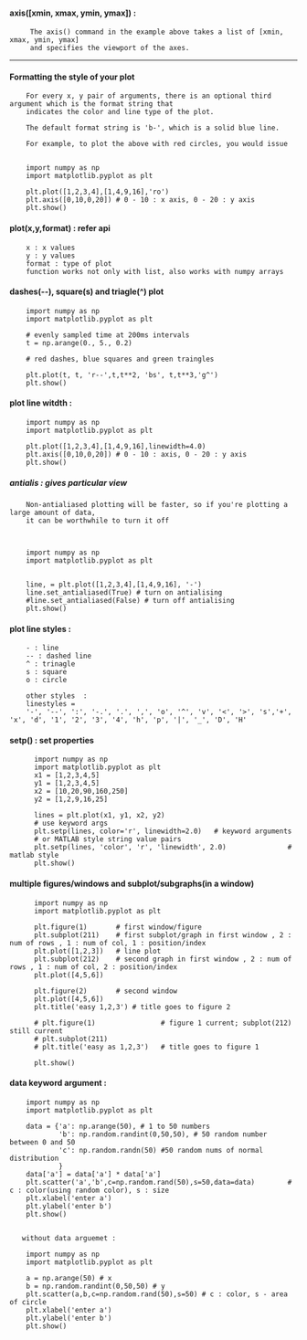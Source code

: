 #### axis([xmin, xmax, ymin, ymax])  : 

         The axis() command in the example above takes a list of [xmin, xmax, ymin, ymax]
         and specifies the viewport of the axes.


---

#### Formatting the style of your plot


        For every x, y pair of arguments, there is an optional third argument which is the format string that 
        indicates the color and line type of the plot. 

        The default format string is 'b-', which is a solid blue line. 

        For example, to plot the above with red circles, you would issue


        import numpy as np
        import matplotlib.pyplot as plt

        plt.plot([1,2,3,4],[1,4,9,16],'ro')
        plt.axis([0,10,0,20]) # 0 - 10 : x axis, 0 - 20 : y axis
        plt.show()


#### plot(x,y,format) : refer api

        x : x values
        y : y values
        format : type of plot
        function works not only with list, also works with numpy arrays


#### dashes(--), square(s) and triagle(^) plot 

        import numpy as np
        import matplotlib.pyplot as plt

        # evenly sampled time at 200ms intervals
        t = np.arange(0., 5., 0.2)

        # red dashes, blue squares and green traingles

        plt.plot(t, t, 'r--',t,t**2, 'bs', t,t**3,'g^')
        plt.show()
        
        
        
#### plot line witdth : 

        import numpy as np
        import matplotlib.pyplot as plt

        plt.plot([1,2,3,4],[1,4,9,16],linewidth=4.0)
        plt.axis([0,10,0,20]) # 0 - 10 : axis, 0 - 20 : y axis
        plt.show()


##### antialis : gives particular view

        Non-antialiased plotting will be faster, so if you're plotting a large amount of data, 
        it can be worthwhile to turn it off
        
        
        
        import numpy as np
        import matplotlib.pyplot as plt


        line, = plt.plot([1,2,3,4],[1,4,9,16], '-')
        line.set_antialiased(True) # turn on antialising
        #line.set_antialiased(False) # turn off antialising
        plt.show()


####  plot line styles :

        - : line
        -- : dashed line
        ^ : trinagle
        s : square
        o : circle
        
        other styles  : 
        linestyles = 
        '-', '--', ':', '-.', '.', ',', 'o', '^', 'v', '<', '>', 's','+', 'x', 'd', '1', '2', '3', '4', 'h', 'p', '|', '_', 'D', 'H'
        

#### setp() : set properties 

          import numpy as np
          import matplotlib.pyplot as plt
          x1 = [1,2,3,4,5]
          y1 = [1,2,3,4,5]
          x2 = [10,20,90,160,250]
          y2 = [1,2,9,16,25]

          lines = plt.plot(x1, y1, x2, y2)
          # use keyword args
          plt.setp(lines, color='r', linewidth=2.0)   # keyword arguments
          # or MATLAB style string value pairs
          plt.setp(lines, 'color', 'r', 'linewidth', 2.0)               # matlab style
          plt.show()
          

#### multiple figures/windows and subplot/subgraphs(in a window)



          import numpy as np
          import matplotlib.pyplot as plt

          plt.figure(1)       # first window/figure
          plt.subplot(211)    # first subplot/graph in first window , 2 : num of rows , 1 : num of col, 1 : position/index 
          plt.plot([1,2,3])   # line plot
          plt.subplot(212)    # second graph in first window , 2 : num of rows , 1 : num of col, 2 : position/index 
          plt.plot([4,5,6])

          plt.figure(2)       # second window
          plt.plot([4,5,6])   
          plt.title('easy 1,2,3') # title goes to figure 2

          # plt.figure(1)                # figure 1 current; subplot(212) still current
          # plt.subplot(211) 
          # plt.title('easy as 1,2,3')   # title goes to figure 1

          plt.show()



#### data keyword argument : 


        import numpy as np
        import matplotlib.pyplot as plt
        
        data = {'a': np.arange(50), # 1 to 50 numbers
                'b': np.random.randint(0,50,50), # 50 random number between 0 and 50
                'c': np.random.randn(50) #50 random nums of normal distribution
                }
        data['a'] = data['a'] * data['a']
        plt.scatter('a','b',c=np.random.rand(50),s=50,data=data)        # c : color(using random color), s : size
        plt.xlabel('enter a')                                  
        plt.ylabel('enter b')
        plt.show()
        
        
       without data arguemet : 
       
        import numpy as np
        import matplotlib.pyplot as plt

        a = np.arange(50) # x
        b = np.random.randint(0,50,50) # y
        plt.scatter(a,b,c=np.random.rand(50),s=50) # c : color, s - area of circle
        plt.xlabel('enter a')
        plt.ylabel('enter b')
        plt.show()
        
        
####        
